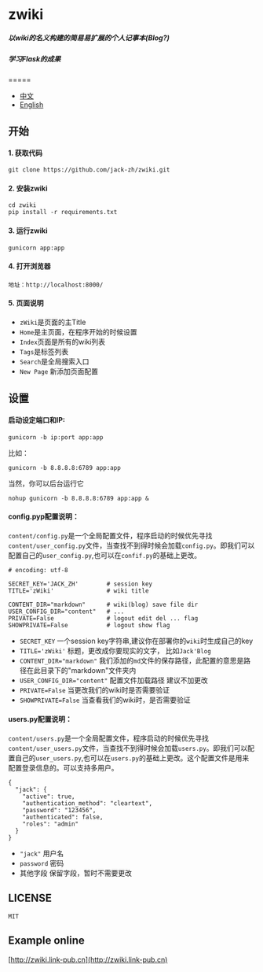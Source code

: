 # zwiki

##### 以wiki的名义构建的简易易扩展的个人记事本(Blog?)
##### 学习Flask的成果
=====

+ [中文](https://github.com/jack-zh/zwiki/blob/master/README_zh.md)
+ [English](https://github.com/jack-zh/zwiki/blob/master/README.md)

## 开始

#### 1. 获取代码

    git clone https://github.com/jack-zh/zwiki.git

#### 2. 安装zwiki

    cd zwiki
    pip install -r requirements.txt

#### 3. 运行zwiki

    gunicorn app:app

#### 4. 打开浏览器
    地址：http://localhost:8000/

#### 5. 页面说明
 + `zWiki`是页面的主Title
 + `Home`是主页面，在程序开始的时候设置
 + `Index`页面是所有的wiki列表
 + `Tags`是标签列表
 + `Search`是全局搜索入口
 + `New Page` 新添加页面配置
 
## 设置

#### 启动设定端口和IP:
	
	gunicorn -b ip:port app:app

比如：

	gunicorn -b 8.8.8.8:6789 app:app

当然，你可以后台运行它

	nohup gunicorn -b 8.8.8.8:6789 app:app &


#### config.pyp配置说明：

`content/config.py`是一个全局配置文件，程序启动的时候优先寻找`content/user_config.py`文件，当查找不到得时候会加载`config.py`。即我们可以配置自己的`user_config.py`,也可以在`confif.py`的基础上更改。

    # encoding: utf-8

    SECRET_KEY='JACK_ZH'        # session key
    TITLE='zWiki'               # wiki title

    CONTENT_DIR="markdown"      # wiki(blog) save file dir
    USER_CONFIG_DIR="content"   # ...
    PRIVATE=False               # logout edit del ... flag
    SHOWPRIVATE=False           # logout show flag

+ `SECRET_KEY` 一个session key字符串,建议你在部署你的`wiki`时生成自己的key
+ `TITLE='zWiki'` 标题，更改成你要现实的文字， 比如`Jack'Blog`
+ `CONTENT_DIR="markdown"` 我们添加的`md`文件的保存路径，此配置的意思是路径在此目录下的"markdown"文件夹内
+ `USER_CONFIG_DIR="content"` 配置文件加载路径 建议不加更改
+ `PRIVATE=False` 当更改我们的wiki时是否需要验证
+ `SHOWPRIVATE=False` 当查看我们的wiki时，是否需要验证

#### users.py配置说明：

`content/users.py`是一个全局配置文件，程序启动的时候优先寻找`content/user_users.py`文件，当查找不到得时候会加载`users.py`。即我们可以配置自己的`user_users.py`,也可以在`users.py`的基础上更改。这个配置文件是用来配置登录信息的。可以支持多用户。

	{
	  "jack": {
	    "active": true,
	    "authentication_method": "cleartext",
	    "password": "123456",
	    "authenticated": false,
	    "roles": "admin"
	  }
	}

+ `"jack"` 用户名 
+ `password` 密码
+ 其他字段 保留字段，暂时不需要更改

## LICENSE

    MIT

## Example online

[http://zwiki.link-pub.cn](http://zwiki.link-pub.cn)
